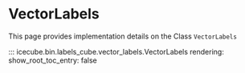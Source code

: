 # VectorLabels
This page provides implementation details on the Class `VectorLabels` 

::: icecube.bin.labels_cube.vector_labels.VectorLabels
      rendering:
          show_root_toc_entry: false
